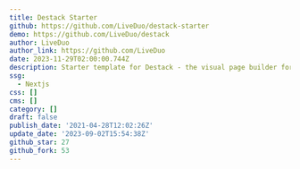 ```yaml
---
title: Destack Starter
github: https://github.com/LiveDuo/destack-starter
demo: https://github.com/LiveDuo/destack
author: LiveDuo
author_link: https://github.com/LiveDuo
date: 2023-11-29T02:00:00.744Z
description: Starter template for Destack - the visual page builder for Next.js.
ssg:
  - Nextjs
css: []
cms: []
category: []
draft: false
publish_date: '2021-04-28T12:02:26Z'
update_date: '2023-09-02T15:54:38Z'
github_star: 27
github_fork: 53
---
```

